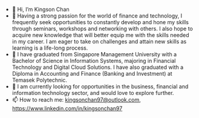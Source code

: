 - 👋 Hi, I’m Kingson Chan
- 👀 Having a strong passion for the world of finance and technology, I frequently seek opportunities to constantly develop and hone my skills through seminars, workshops and networking with others. I also hope to acquire new knowledge that will better equip me with the skills needed in my career. I am eager to take on challenges and attain new skills as learning is a life-long process.
- 🌱 I have graduated from Singapore Management University with a Bachelor of Science in Information Systems, majoring in Financial Technology and Digital Cloud Solutions. I have also graduated with a Diploma in Accounting and Finance (Banking and Investment) at Temasek Polytechnic.
- 💞️ I am currently looking for opportunities in the business, financial and information technology sector, and would love to explore further. 
- 📫 How to reach me: kingsonchan97@outlook.com, https://www.linkedin.com/in/kingsonchan97

<!---
kingsoncjx/kingsoncjx is a ✨ special ✨ repository because its `README.md` (this file) appears on your GitHub profile.
You can click the Preview link to take a look at your changes.
--->
